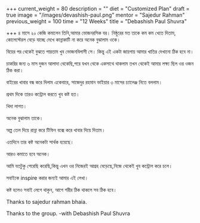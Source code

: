 +++
current_weight = 80
description = ""
diet = "Customized Plan"
draft = true
image = "/images/devashish-paul.png"
mentor = "Sajedur Rahman"
previous_weight = 100
time = "12 Weeks"
title = "Debashish Paul Shuvra"

+++
৪ মাসে ২০ কেজি কমালেন তিনি,আমার ভোজনরসিক বর। নিষ্ঠুরের মত তাকে কম কম খেতে দিতাম, কোলেস্টেরল বেড়ে যাচ্ছে দেখে কান্নাকাটি না করে অনেক বুঝালাম ওকে।

বিয়ের পর থেকেই বুঝতে পারতাম খুব ভোজনবিলাসী সে। কিন্তু এই একটা জায়গায় আমার খাতির দেখানো ঠিক হবে না।

চাকরির জন্য ৬ মাস দুজন আলাদা থেকেছি,পরে যখন থেকে একসাথে থাকলাম তখন থেকেই আমার লক্ষ্য ছিল ওর ওজন ঠিক করা।

বাইরের খাবার বন্ধ করে দিলাম একেবারে, সাজেদুর রহমান ভাইয়ার ৩ মাসের চ্যালেঞ্জ নিতে বললাম।

প্রথম দিকে তারও কন্ট্রোল করতে খুব কষ্ট হত।

খিদা লাগত।

অনেক বুঝালাম তাকে।

অল্প তেল দিয়ে রান্না করে টিফিন বক্সে করে খাবার দিয়ে দিতাম।

এতদিনে তার কষ্ট অনেকটা সার্থক হয়েছে।

আরও কমাতে হবে অনেক।

আমি যতটুকু পেরেছি করেছি,কিন্তু এখন ওর নিজেরই আগ্রহ বেড়েছে,নিজে থেকেই খুব কন্ট্রোল করে চলে।

সবাইকে inspire করার জন্যই আমার এই লেখা।

কষ্ট হলেও সবাই লেগে থাকুন, আগে শরীর ঠিক থাকলে সব ঠিক হবে।

Thanks to sajedur rahman bhaia.

Thanks to the group. -with Debashish Paul Shuvra